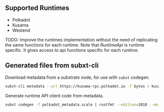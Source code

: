 ## Supported Runtimes
  - Polkadot
  - Kusama
  - Westend

TODO: Improve the runtimes implementation without the need of replicating the same functions for each runtime. Note that *RuntimeApi* is runtime specific. It gives access to api functions specific for each runtime. 

## Generated files from subxt-cli 

Download metadata from a substrate node, for use with `subxt` codegen.

```bash
subxt-cli metadata --url https://kusama-rpc.polkadot.io -f bytes > kusama_metadata.scale
```

Generate runtime API client code from metadata.

```bash
subxt codegen -f polkadot_metadata.scale | rustfmt --edition=2018 --emit=stdout > polkadot_runtime.rs
```
